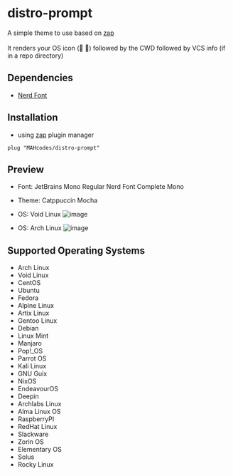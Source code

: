 # distro-prompt
A simple theme to use based on [zap](https://github.com/zap-zsh/zap-prompt)
<br>
<br>
It renders your OS icon ( ➜) followed by the CWD followed by VCS info (if in a repo directory)

## Dependencies
- [Nerd Font](https://github.com/ryanoasis/nerd-fonts)

## Installation
- using [zap](https://github.com/zap-zsh/zap-prompt) plugin manager
```
plug "MAHcodes/distro-prompt"
```

## Preview
- Font: JetBrains Mono Regular Nerd Font Complete Mono
- Theme: Catppuccin Mocha

- OS: Void Linux
![image](https://user-images.githubusercontent.com/69465962/211437158-15a0126d-1997-4ff4-b88e-fe3af6a10601.png)

- OS: Arch Linux
![image](https://user-images.githubusercontent.com/69465962/211437101-07e66df2-6830-4412-af48-c4735a65fe63.png)

## Supported Operating Systems
- Arch Linux
- Void Linux
- CentOS
- Ubuntu
- Fedora
- Alpine Linux
- Artix Linux
- Gentoo Linux
- Debian
- Linux Mint
- Manjaro
- Pop!_OS
- Parrot OS
- Kali Linux
- GNU Guix
- NixOS
- EndeavourOS
- Deepin
- Archlabs Linux
- Alma Linux OS
- RaspberryPI
- RedHat Linux
- Slackware
- Zorin OS
- Elementary OS
- Solus
- Rocky Linux
